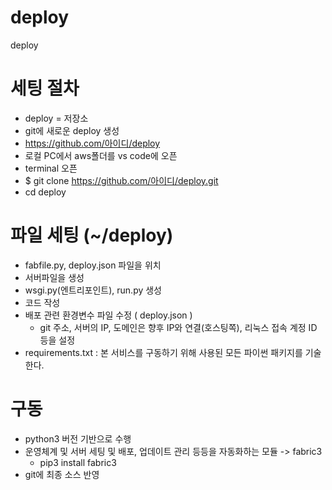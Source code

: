 # deploy
deploy

# 세팅 절차
- deploy = 저장소
- git에 새로운 deploy 생성
- https://github.com/아이디/deploy
- 로컬 PC에서 aws폴더를 vs code에 오픈
- terminal 오픈
- $ git clone https://github.com/아이디/deploy.git
- cd deploy

# 파일 세팅 (~/deploy)
- fabfile.py, deploy.json 파일을 위치
- 서버파일을 생성
- wsgi.py(엔트리포인트), run.py 생성
- 코드 작성
- 배포 관련 환경변수 파일 수정 ( deploy.json )
  - git 주소, 서버의 IP, 도메인은 향후 IP와 연결(호스팅쪽), 리눅스 접속 계정 ID 등을 설정
- requirements.txt : 본 서비스를 구동하기 위해 사용된 모든 파이썬 패키지를 기술한다.

# 구동
- python3 버전 기반으로 수행
- 운영체계 및 서버 세팅 및 배포, 업데이트 관리 등등을 자동화하는 모듈 -> fabric3
  -  pip3 install fabric3
- git에 최종 소스 반영 